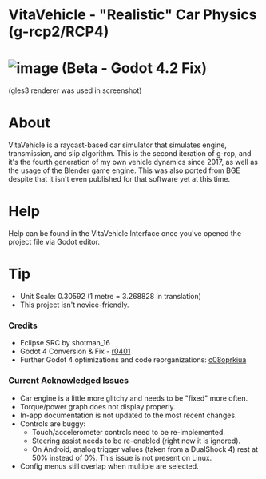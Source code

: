 # VitaVehicle - "Realistic" Car Physics (g-rcp2/RCP4)

# ![image](https://github.com/jreo03/g-rcp2/assets/88580430/7bc9ad0f-bc1e-4500-8712-d5b1b93193d5) (Beta - Godot 4.2 Fix)

(gles3 renderer was used in screenshot)

# About

VitaVehicle is a raycast-based car simulator that simulates engine, transmission, and slip algorithm. This is the second iteration of g-rcp, and it's the fourth generation of my own vehicle dynamics since 2017, as well as the usage of the Blender game engine. This was also ported from BGE despite that it isn't even published for that software yet at this time.

# Help

Help can be found in the VitaVehicle Interface once you've opened the project file via Godot editor.

# Tip

* Unit Scale: 0.30592 (1 metre = 3.268828 in translation)
* This project isn't novice-friendly.

### Credits

* Eclipse SRC by shotman_16
* Godot 4 Conversion & Fix - [r0401](https://github.com/r0401)
* Further Godot 4 optimizations and code reorganizations: [c08oprkiua](https://github.com/c08oprkiua)

### Current Acknowledged Issues

* Car engine is a little more glitchy and needs to be "fixed" more often.
* Torque/power graph does not display properly.
* In-app documentation is not updated to the most recent changes.
* Controls are buggy:
  * Touch/accelerometer controls need to be re-implemented.
  * Steering assist needs to be re-enabled (right now it is ignored).
  * On Android, analog trigger values (taken from a DualShock 4) rest at 50% instead of 0%. This issue is not present on Linux.
* Config menus still overlap when multiple are selected.
